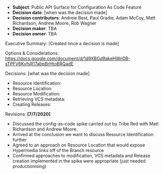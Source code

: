  - **Subject**: Public API Surface for Configuration As Code Feature
 - **Decision date**: [when was the decision made]
 - **Decision contributors**: Andrew Best, Paul Gradie, Adam McCoy, Matt Richardson, Andrew Moore, Rob Wagner
 - **Decision maker**: TBA
 - **Decision owner**: TBA

Executive Summary: [Created once a decision is made]

Options & Considerations: https://docs.google.com/document/d/1d9XBGd9akeHWn0B-sTPFV6KvfsR17abpBrHtoBRQadE

Decisions: [what was the decision made]

- Resource Identification:
- Resource Location:
- Resource Modification:
- Retrieving VCS metadata:
- Creating Releases:

Revisions: 
**[7/7/2020]**
- Discussed the config-as-code spike carried out by Tribe Red with Matt Richardson and Andrew Moore. 
- Arrived at the conclusion we want to discuss Resource Identification further
- Agreed to an approach on Resource Location that would expose Hypermedia links off of the Branch resource
- Confirmed approaches to modification, VCS metadata and Release creation implemented in the spike were appropriate (just needed productionising)